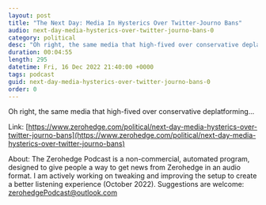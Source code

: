 ```yaml
---
layout: post
title: "The Next Day: Media In Hysterics Over Twitter-Journo Bans"
audio: next-day-media-hysterics-over-twitter-journo-bans-0
category: political
desc: "Oh right, the same media that high-fived over conservative deplatforming..."
duration: 00:04:55
length: 295
datetime: Fri, 16 Dec 2022 21:40:00 +0000
tags: podcast
guid: next-day-media-hysterics-over-twitter-journo-bans-0
order: 0
---
```

Oh right, the same media that high-fived over conservative deplatforming...

Link: [https://www.zerohedge.com/political/next-day-media-hysterics-over-twitter-journo-bans](https://www.zerohedge.com/political/next-day-media-hysterics-over-twitter-journo-bans)

About: The Zerohedge Podcast is a non-commercial, automated program, designed to give people a way to get news from Zerohedge in an audio format.  I am actively working on tweaking and improving the setup to create a better listening experience (October 2022).  Suggestions are welcome: [zerohedgePodcast@outlook.com](mailto:zerohedgePodcast@outlook.com)